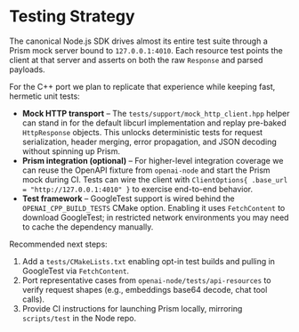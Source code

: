 # Testing Strategy

The canonical Node.js SDK drives almost its entire test suite through a Prism mock server bound to `127.0.0.1:4010`. Each resource test points the client at that server and asserts on both the raw `Response` and parsed payloads.

For the C++ port we plan to replicate that experience while keeping fast, hermetic unit tests:

- **Mock HTTP transport** – The `tests/support/mock_http_client.hpp` helper can stand in for the default libcurl implementation and replay pre-baked `HttpResponse` objects. This unlocks deterministic tests for request serialization, header merging, error propagation, and JSON decoding without spinning up Prism.
- **Prism integration (optional)** – For higher-level integration coverage we can reuse the OpenAPI fixture from `openai-node` and start the Prism mock during CI. Tests can wire the client with `ClientOptions{ .base_url = "http://127.0.0.1:4010" }` to exercise end-to-end behavior.
- **Test framework** – GoogleTest support is wired behind the `OPENAI_CPP_BUILD_TESTS` CMake option. Enabling it uses `FetchContent` to download GoogleTest; in restricted network environments you may need to cache the dependency manually.

Recommended next steps:

1. Add a `tests/CMakeLists.txt` enabling opt-in test builds and pulling in GoogleTest via `FetchContent`.
2. Port representative cases from `openai-node/tests/api-resources` to verify request shapes (e.g., embeddings base64 decode, chat tool calls).
3. Provide CI instructions for launching Prism locally, mirroring `scripts/test` in the Node repo.
